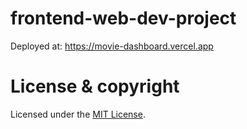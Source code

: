 # frontend-web-dev-project
Deployed at: https://movie-dashboard.vercel.app

# License & copyright
Licensed under the [MIT License](LICENSE).
